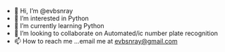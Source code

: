 - 👋 Hi, I’m @evbsnray
- 👀 I’m interested in Python
- 🌱 I’m currently learning Python
- 💞️ I’m looking to collaborate on Automated/ic number plate recognition
- 📫 How to reach me ...email me at evbsnray@gmail.com

<!---
evbsnray/evbsnray is a ✨ special ✨ repository because its `README.md` (this file) appears on your GitHub profile.
You can click the Preview link to take a look at your changes.
--->
